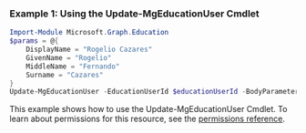 ### Example 1: Using the Update-MgEducationUser Cmdlet
```powershell
Import-Module Microsoft.Graph.Education
$params = @{
	DisplayName = "Rogelio Cazares"
	GivenName = "Rogelio"
	MiddleName = "Fernando"
	Surname = "Cazares"
}
Update-MgEducationUser -EducationUserId $educationUserId -BodyParameter $params
```
This example shows how to use the Update-MgEducationUser Cmdlet.
To learn about permissions for this resource, see the [permissions reference](/graph/permissions-reference).
